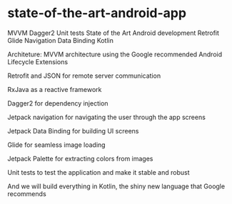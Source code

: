 # state-of-the-art-android-app

 
MVVM
Dagger2
Unit tests
State of the Art Android development
Retrofit
Glide
Navigation
Data Binding
Kotlin


Architeture: 
MVVM architecture using the Google recommended Android Lifecycle Extensions

Retrofit and JSON for remote server communication

RxJava as a reactive framework

Dagger2 for dependency injection

Jetpack navigation for navigating the user through the app screens

Jetpack Data Binding for building UI screens

Glide for seamless image loading

Jetpack Palette for extracting colors from images

Unit tests to test the application and make it stable and robust

And we will build everything in Kotlin, the shiny new language that Google recommends
